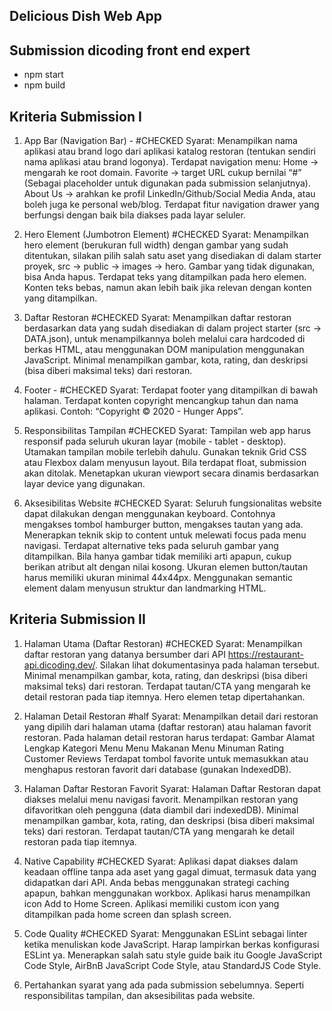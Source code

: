 ## Delicious Dish Web App

## Submission dicoding front end expert

- npm start
- npm build

## Kriteria Submission I

1. App Bar (Navigation Bar) - #CHECKED
   Syarat:
   Menampilkan nama aplikasi atau brand logo dari aplikasi katalog restoran (tentukan sendiri nama aplikasi atau brand logonya).
   Terdapat navigation menu:
   Home -> mengarah ke root domain.
   Favorite -> target URL cukup bernilai “#” (Sebagai placeholder untuk digunakan pada submission selanjutnya).
   About Us -> arahkan ke profil LinkedIn/Github/Social Media Anda, atau boleh juga ke personal web/blog.
   Terdapat fitur navigation drawer yang berfungsi dengan baik bila diakses pada layar seluler.

2. Hero Element (Jumbotron Element) #CHECKED
   Syarat:
   Menampilkan hero element (berukuran full width) dengan gambar yang sudah ditentukan, silakan pilih salah satu aset yang disediakan di dalam starter proyek, src -> public -> images -> hero. Gambar yang tidak digunakan, bisa Anda hapus.
   Terdapat teks yang ditampilkan pada hero elemen. Konten teks bebas, namun akan lebih baik jika relevan dengan konten yang ditampilkan.

3. Daftar Restoran #CHECKED
   Syarat:
   Menampilkan daftar restoran berdasarkan data yang sudah disediakan di dalam project starter (src -> DATA.json), untuk menampilkannya boleh melalui cara hardcoded di berkas HTML, atau menggunakan DOM manipulation menggunakan JavaScript.
   Minimal menampilkan gambar, kota, rating, dan deskripsi (bisa diberi maksimal teks) dari restoran.

4. Footer - #CHECKED
   Syarat:
   Terdapat footer yang ditampilkan di bawah halaman.
   Terdapat konten copyright mencangkup tahun dan nama aplikasi. Contoh: “Copyright © 2020 - Hunger Apps”.

5. Responsibilitas Tampilan #CHECKED
   Syarat:
   Tampilan web app harus responsif pada seluruh ukuran layar (mobile - tablet - desktop). Utamakan tampilan mobile terlebih dahulu.
   Gunakan teknik Grid CSS atau Flexbox dalam menyusun layout. Bila terdapat float, submission akan ditolak.
   Menetapkan ukuran viewport secara dinamis berdasarkan layar device yang digunakan.

6. Aksesibilitas Website #CHECKED
   Syarat:
   Seluruh fungsionalitas website dapat dilakukan dengan menggunakan keyboard. Contohnya mengakses tombol hamburger button, mengakses tautan yang ada.
   Menerapkan teknik skip to content untuk melewati focus pada menu navigasi.
   Terdapat alternative teks pada seluruh gambar yang ditampilkan. Bila hanya gambar tidak memiliki arti apapun, cukup berikan atribut alt dengan nilai kosong.
   Ukuran elemen button/tautan harus memiliki ukuran minimal 44x44px.
   Menggunakan semantic element dalam menyusun struktur dan landmarking HTML.

## Kriteria Submission II

1. Halaman Utama (Daftar Restoran) #CHECKED
   Syarat:
   Menampilkan daftar restoran yang datanya bersumber dari API https://restaurant-api.dicoding.dev/. Silakan lihat dokumentasinya pada halaman tersebut.
   Minimal menampilkan gambar, kota, rating, dan deskripsi (bisa diberi maksimal teks) dari restoran.
   Terdapat tautan/CTA yang mengarah ke detail restoran pada tiap itemnya.
   Hero elemen tetap dipertahankan.

2. Halaman Detail Restoran #half
   Syarat:
   Menampilkan detail dari restoran yang dipilih dari halaman utama (daftar restoran) atau halaman favorit restoran.
   Pada halaman detail restoran harus terdapat:
   Gambar
   Alamat Lengkap
   Kategori Menu
   Menu Makanan
   Menu Minuman
   Rating
   Customer Reviews
   Terdapat tombol favorite untuk memasukkan atau menghapus restoran favorit dari database (gunakan IndexedDB).
3. Halaman Daftar Restoran Favorit
   Syarat:
   Halaman Daftar Restoran dapat diakses melalui menu navigasi favorit.
   Menampilkan restoran yang difavoritkan oleh pengguna (data diambil dari indexedDB).
   Minimal menampilkan gambar, kota, rating, dan deskripsi (bisa diberi maksimal teks) dari restoran.
   Terdapat tautan/CTA yang mengarah ke detail restoran pada tiap itemnya.
4. Native Capability #CHECKED
   Syarat:
   Aplikasi dapat diakses dalam keadaan offline tanpa ada aset yang gagal dimuat, termasuk data yang didapatkan dari API. Anda bebas menggunakan strategi caching apapun, bahkan menggunakan workbox.
   Aplikasi harus menampilkan icon Add to Home Screen.
   Aplikasi memiliki custom icon yang ditampilkan pada home screen dan splash screen.
5. Code Quality #CHECKED
   Syarat:
   Menggunakan ESLint sebagai linter ketika menuliskan kode JavaScript. Harap lampirkan berkas konfigurasi ESLint ya.
   Menerapkan salah satu style guide baik itu Google JavaScript Code Style, AirBnB JavaScript Code Style, atau StandardJS Code Style.
6. Pertahankan syarat yang ada pada submission sebelumnya.
   Seperti responsibilitas tampilan, dan aksesibilitas pada website.
